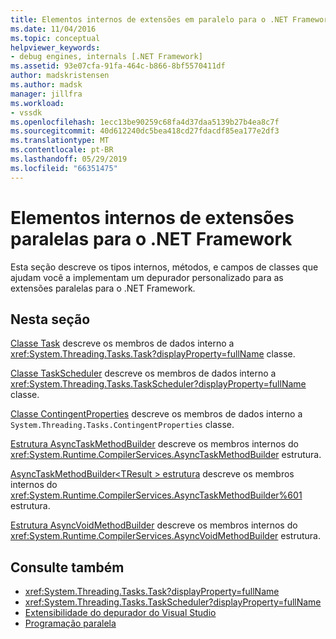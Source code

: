 ```yaml
---
title: Elementos internos de extensões em paralelo para o .NET Framework | Microsoft Docs
ms.date: 11/04/2016
ms.topic: conceptual
helpviewer_keywords:
- debug engines, internals [.NET Framework]
ms.assetid: 93e07cfa-91fa-464c-b866-8bf5570411df
author: madskristensen
ms.author: madsk
manager: jillfra
ms.workload:
- vssdk
ms.openlocfilehash: 1ecc13be90259c68fa4d37daa5139b27b4ea8c7f
ms.sourcegitcommit: 40d612240dc5bea418cd27fdacdf85ea177e2df3
ms.translationtype: MT
ms.contentlocale: pt-BR
ms.lasthandoff: 05/29/2019
ms.locfileid: "66351475"
---
```

# <a name="parallel-extension-internals-for-the-net-framework"></a>Elementos internos de extensões paralelas para o .NET Framework
Esta seção descreve os tipos internos, métodos, e campos de classes que ajudam você a implementam um depurador personalizado para as extensões paralelas para o .NET Framework.

## <a name="in-this-section"></a>Nesta seção
 [Classe Task](../../extensibility/debugger/task-class-internal-members.md) descreve os membros de dados interno a <xref:System.Threading.Tasks.Task?displayProperty=fullName> classe.

 [Classe TaskScheduler](../../extensibility/debugger/taskscheduler-class-internal-members.md) descreve os membros de dados interno a <xref:System.Threading.Tasks.TaskScheduler?displayProperty=fullName> classe.

 [Classe ContingentProperties](../../extensibility/debugger/contingentproperties-class-internal-members.md) descreve os membros de dados interno a `System.Threading.Tasks.ContingentProperties` classe.

 [Estrutura AsyncTaskMethodBuilder](../../extensibility/debugger/asynctaskmethodbuilder-structure-internal-members.md) descreve os membros internos do <xref:System.Runtime.CompilerServices.AsyncTaskMethodBuilder> estrutura.

 [AsyncTaskMethodBuilder\<TResult > estrutura](../../extensibility/debugger/asynctaskmethodbuilder-tresult-structure-internal-members.md) descreve os membros internos do <xref:System.Runtime.CompilerServices.AsyncTaskMethodBuilder%601> estrutura.

 [Estrutura AsyncVoidMethodBuilder](../../extensibility/debugger/asyncvoidmethodbuilder-structure-internal-members.md) descreve os membros internos do <xref:System.Runtime.CompilerServices.AsyncVoidMethodBuilder> estrutura.

## <a name="see-also"></a>Consulte também
- <xref:System.Threading.Tasks.Task?displayProperty=fullName>
- <xref:System.Threading.Tasks.TaskScheduler?displayProperty=fullName>
- [Extensibilidade do depurador do Visual Studio](../../extensibility/debugger/visual-studio-debugger-extensibility.md)
- [Programação paralela](/dotnet/standard/parallel-programming/index)